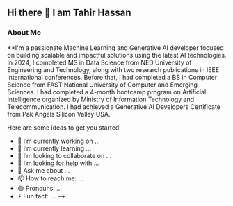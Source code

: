 ## Hi there 👋 I am Tahir Hassan

### About Me
**I'm a passionate Machine Learning and Generative AI developer focused on building scalable and impactful solutions using the latest AI technologies. In 2024, I completed MS in Data Science from NED University of Engineering and Technology, along with two research publications in IEEE international conferences. Before that, I had completed a BS in Computer Science from FAST National University of Computer and Emerging Sciences. I had completed a  4-month bootcamp program on Artificial Intelligence organized by Ministry of Information Technology and Telecommunication. I had achieved a Generative AI Developers Certificate from Pak Angels Silicon Valley USA. 

Here are some ideas to get you started:

- 🔭 I’m currently working on ...
- 🌱 I’m currently learning ...
- 👯 I’m looking to collaborate on ...
- 🤔 I’m looking for help with ...
- 💬 Ask me about ...
- 📫 How to reach me: ...
- 😄 Pronouns: ...
- ⚡ Fun fact: ...
-->
